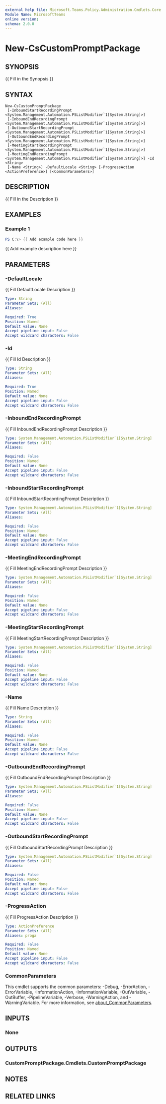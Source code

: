 ```yaml
---
external help file: Microsoft.Teams.Policy.Administration.Cmdlets.Core.dll-Help.xml
Module Name: MicrosoftTeams
online version:
schema: 2.0.0
---
```


# New-CsCustomPromptPackage

## SYNOPSIS
{{ Fill in the Synopsis }}

## SYNTAX

```
New-CsCustomPromptPackage
 [-InboundStartRecordingPrompt <System.Management.Automation.PSListModifier`1[System.String]>]
 [-InboundEndRecordingPrompt <System.Management.Automation.PSListModifier`1[System.String]>]
 [-OutboundStartRecordingPrompt <System.Management.Automation.PSListModifier`1[System.String]>]
 [-OutboundEndRecordingPrompt <System.Management.Automation.PSListModifier`1[System.String]>]
 [-MeetingStartRecordingPrompt <System.Management.Automation.PSListModifier`1[System.String]>]
 [-MeetingEndRecordingPrompt <System.Management.Automation.PSListModifier`1[System.String]>] -Id <String>
 [-Name <String>] -DefaultLocale <String> [-ProgressAction <ActionPreference>] [<CommonParameters>]
```

## DESCRIPTION
{{ Fill in the Description }}

## EXAMPLES

### Example 1
```powershell
PS C:\> {{ Add example code here }}
```

{{ Add example description here }}

## PARAMETERS

### -DefaultLocale
{{ Fill DefaultLocale Description }}

```yaml
Type: String
Parameter Sets: (All)
Aliases:

Required: True
Position: Named
Default value: None
Accept pipeline input: False
Accept wildcard characters: False
```

### -Id
{{ Fill Id Description }}

```yaml
Type: String
Parameter Sets: (All)
Aliases:

Required: True
Position: Named
Default value: None
Accept pipeline input: False
Accept wildcard characters: False
```

### -InboundEndRecordingPrompt
{{ Fill InboundEndRecordingPrompt Description }}

```yaml
Type: System.Management.Automation.PSListModifier`1[System.String]
Parameter Sets: (All)
Aliases:

Required: False
Position: Named
Default value: None
Accept pipeline input: False
Accept wildcard characters: False
```

### -InboundStartRecordingPrompt
{{ Fill InboundStartRecordingPrompt Description }}

```yaml
Type: System.Management.Automation.PSListModifier`1[System.String]
Parameter Sets: (All)
Aliases:

Required: False
Position: Named
Default value: None
Accept pipeline input: False
Accept wildcard characters: False
```

### -MeetingEndRecordingPrompt
{{ Fill MeetingEndRecordingPrompt Description }}

```yaml
Type: System.Management.Automation.PSListModifier`1[System.String]
Parameter Sets: (All)
Aliases:

Required: False
Position: Named
Default value: None
Accept pipeline input: False
Accept wildcard characters: False
```

### -MeetingStartRecordingPrompt
{{ Fill MeetingStartRecordingPrompt Description }}

```yaml
Type: System.Management.Automation.PSListModifier`1[System.String]
Parameter Sets: (All)
Aliases:

Required: False
Position: Named
Default value: None
Accept pipeline input: False
Accept wildcard characters: False
```

### -Name
{{ Fill Name Description }}

```yaml
Type: String
Parameter Sets: (All)
Aliases:

Required: False
Position: Named
Default value: None
Accept pipeline input: False
Accept wildcard characters: False
```

### -OutboundEndRecordingPrompt
{{ Fill OutboundEndRecordingPrompt Description }}

```yaml
Type: System.Management.Automation.PSListModifier`1[System.String]
Parameter Sets: (All)
Aliases:

Required: False
Position: Named
Default value: None
Accept pipeline input: False
Accept wildcard characters: False
```

### -OutboundStartRecordingPrompt
{{ Fill OutboundStartRecordingPrompt Description }}

```yaml
Type: System.Management.Automation.PSListModifier`1[System.String]
Parameter Sets: (All)
Aliases:

Required: False
Position: Named
Default value: None
Accept pipeline input: False
Accept wildcard characters: False
```

### -ProgressAction
{{ Fill ProgressAction Description }}

```yaml
Type: ActionPreference
Parameter Sets: (All)
Aliases: proga

Required: False
Position: Named
Default value: None
Accept pipeline input: False
Accept wildcard characters: False
```

### CommonParameters
This cmdlet supports the common parameters: -Debug, -ErrorAction, -ErrorVariable, -InformationAction, -InformationVariable, -OutVariable, -OutBuffer, -PipelineVariable, -Verbose, -WarningAction, and -WarningVariable. For more information, see [about_CommonParameters](http://go.microsoft.com/fwlink/?LinkID=113216).

## INPUTS

### None

## OUTPUTS

### CustomPromptPackage.Cmdlets.CustomPromptPackage

## NOTES

## RELATED LINKS

